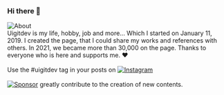 ### Hi there 👋

![About](https://img.shields.io/badge/About-uigitdev-grightgreen?labelColor=black)</br>
Uigitdev is my life, hobby, job and more... Which I started on January 11, 2019. I created the page, that I could share my works and references with others. In 2021, we became more than 30,000 on the page. Thanks to everyone who is here and supports me. ❤️
<br/><br/>
Use the #uigitdev tag in your posts on [![Instagram](https://img.shields.io/badge/Instagram-Developer%20journey-blueviolet?logo=Instagram&logoColor=blueviolet&labelColor=black)](https://www.instagram.com/uigitdev/)
<br/><br/>
[![Sponsor](https://img.shields.io/badge/Sponsor-CodersRank-blue?labelColor=black)](https://codersrank.io/) greatly contribute to the creation of new contents.
